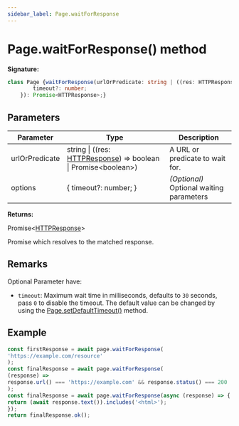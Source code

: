 ```yaml
---
sidebar_label: Page.waitForResponse
---
```

# Page.waitForResponse() method

**Signature:**

```typescript
class Page {waitForResponse(urlOrPredicate: string | ((res: HTTPResponse) => boolean | Promise<boolean>), options?: {
        timeout?: number;
    }): Promise<HTTPResponse>;}
```

## Parameters

|  Parameter | Type | Description |
|  --- | --- | --- |
|  urlOrPredicate | string \| ((res: [HTTPResponse](./puppeteer.httpresponse.md)) =&gt; boolean \| Promise&lt;boolean&gt;) | A URL or predicate to wait for. |
|  options | { timeout?: number; } | <i>(Optional)</i> Optional waiting parameters |

**Returns:**

Promise&lt;[HTTPResponse](./puppeteer.httpresponse.md)&gt;

Promise which resolves to the matched response.

## Remarks

Optional Parameter have:

- `timeout`: Maximum wait time in milliseconds, defaults to `30` seconds, pass `0` to disable the timeout. The default value can be changed by using the [Page.setDefaultTimeout()](./puppeteer.page.setdefaulttimeout.md) method.

## Example


```ts
const firstResponse = await page.waitForResponse(
'https://example.com/resource'
);
const finalResponse = await page.waitForResponse(
(response) =>
response.url() === 'https://example.com' && response.status() === 200
);
const finalResponse = await page.waitForResponse(async (response) => {
return (await response.text()).includes('<html>');
});
return finalResponse.ok();
```

